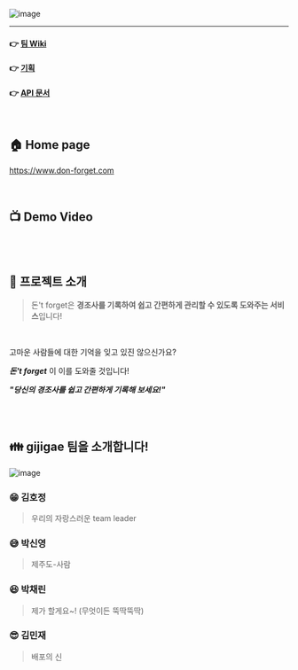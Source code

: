 ![image](https://user-images.githubusercontent.com/45649186/97524048-111a2d00-19e7-11eb-9fee-3bedfdd5204d.png)
<hr />

#### &#128073; [**팀 Wiki**](https://github.com/codestates/don-forget-client/wiki)             	
#### &#128073; [**기획**](https://github.com/codestates/don-forget-client/wiki/%EC%95%84%EC%9D%B4%EB%94%94%EC%96%B4-%EA%B8%B0%ED%9A%8D%EC%84%9C)                   
#### &#128073; [**API 문서**](https://github.com/codestates/don-forget-client/wiki/Server-side-Flow-Chart)                       		


<br />

## 	&#127968; Home page
https://www.don-forget.com

<br />

## &#128250; Demo Video

<br />
<br />

## &#128204; 프로젝트 소개 
> 돈't forget은 **경조사를 기록하여 쉽고 간편하게 관리할 수 있도록 도와주는 서비스**입니다!
<br/>

고마운 사람들에 대한 기억을 잊고 있진 않으신가요?

***돈't forget*** 이 이를 도와줄 것입니다!

***"당신의 경조사를 쉽고 간편하게 기록해 보세요!"***


<br />
<br />
   
## <span> 👪 </span> gijigae 팀을 소개합니다!
![image](https://user-images.githubusercontent.com/45649186/95163580-25517c80-07e3-11eb-9833-ce878d8fae70.png)

### <span>&#128513;</span> 김호정
> 우리의 자랑스러운 team leader

### <span>&#128517;</span> 박신영
> 제주도-사람 

### <span>&#128518;</span> 박채린
> 제가 할게요~! (무엇이든 뚝딱뚝딱)

### <span>&#128526;</span> 김민재
> 배포의 신 





